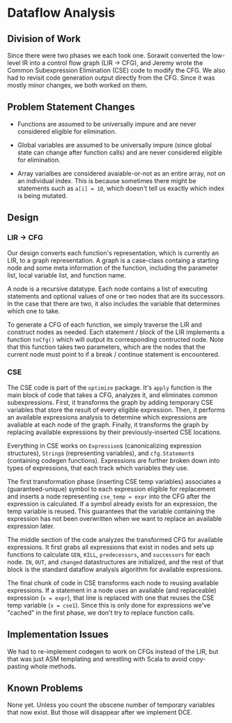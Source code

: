 Dataflow Analysis
=================


Division of Work
----------------

Since there were two phases we each took one.  Sorawit converted the low-level IR into a control
flow graph (LIR -> CFG), and Jeremy wrote the Common Subexpression Elimination (CSE) code to modify
the CFG.  We also had to revisit code generation output directly from the CFG.  Since it was mostly
minor changes, we both worked on them.


Problem Statement Changes
-------------------------

* Functions are assumed to be universally impure and are never considered eligible for elimination.

* Global variables are assumed to be universally impure (since global state can change after
  function calls) and are never considered eligible for elimination.

* Array varialbes are considered avaiable-or-not as an entire array, not on an individual
  index. This is because sometimes there might be statements such as `a[i] = 10`, which doesn't tell
  us exactly which index is being mutated.


Design
------

### LIR -> CFG

Our design converts each function's representation, which is currently an LIR, to a graph
representation.  A graph is a case-class containg a starting node and some meta information of the
function, including the parameter list, local variable list, and function name.

A node is a recursive datatype. Each node contains a list of executing statements and optional
values of one or two nodes that are its successors. In the case that there are two, it also includes
the variable that determines which one to take.

To generate a CFG of each function, we simply traverse the LIR and construct nodes as needed.  Each
statement / block of the LIR implements a function `toCfg()` which will output its corresponding
contructed node. Note that this function takes two parameters, which are the nodes that the current
node must point to if a break / continue statement is encountered.

### CSE

The CSE code is part of the `optimize` package.  It's `apply` function is the main block of code
that takes a CFG, analyzes it, and eliminates common subexpressions.  First, it transforms the graph
by adding temporary CSE variables that store the result of every eligible expression.  Then, it
performs an available expressions analysis to determine which expressions are avaliable at each node
of the graph.  Finally, it transforms the graph by replacing available expressions by their
previously-inserted CSE locations.

Everything in CSE works on `Expression`s (canonicalizing expression structures), `String`s
(representing variables), and `cfg.Statement`s (containing codegen functions).  Expressions are
further broken down into types of expressions, that each track which variables they use.

The first transformation phase (inserting CSE temp variables) associates a (guaranteed-unique)
symbol to each expression eligible for replacement and inserts a node representing `cse_temp = expr`
into the CFG after the expression is calculated.  If a symbol already exists for an expression, the
temp variable is reused.  This guarantees that the variable containing the expression has not been
overwritten when we want to replace an available expression later.

The middle section of the code analyzes the transformed CFG for available expressions.  It first
grabs all expressions that exist in nodes and sets up functions to calculate `GEN`, `KILL`,
`predecessors`, and `successors` for each node.  `IN`, `OUT`, and `changed` datastructures are
initialized, and the rest of that block is the standard dataflow analysis algorithm for available
expressions.

The final chunk of code in CSE transforms each node to reusing available expressions.  If a
statement in a node uses an available (and replaceable) expression (`x = expr`), that line is
replaced with one that reuses the CSE temp variable (`x = cse1`).  Since this is only done for
expressions we've "cached" in the first phase, we don't try to replace function calls.


Implementation Issues
---------------------

We had to re-implement codegen to work on CFGs instead of the LIR, but that was just ASM templating
and wrestling with Scala to avoid copy-pasting whole methods.


Known Problems
--------------

None yet.  Unless you count the obscene number of temporary variables that now exist.  But those
will disappear after we implement DCE.
